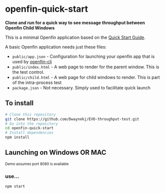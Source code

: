 # openfin-quick-start

**Clone and run for a quick way to see message throughput between Openfin Child Windows**

This is a minimal Openfin application based on the [Quick Start Guide](https://openfin.co/tutorial-directory/).

A basic Openfin application needs just these files:

- `public/app.json` - Configuration for launching your openfin app that is used by [openfin-cli](https://github.com/openfin/openfin-cli)
- `public/index.html` - A web page to render for the parent window. This is the test control.
- `public/child.html` - A web page for child windows to render. This is part of the intra-process test
- `package.json` - Not necessary. Simply used to facilitate quick launch

## To install

```bash
# Clone this repository
git clone https://github.com/Dwaynekj/EVO-throughput-test.git
# Go into the repository
cd openfin-quick-start
# Install dependencies
npm install
```

## Launching on Windows OR MAC
<sub>Demo assumes port 8080 is available</sub>

### use...

```
npm start
```

